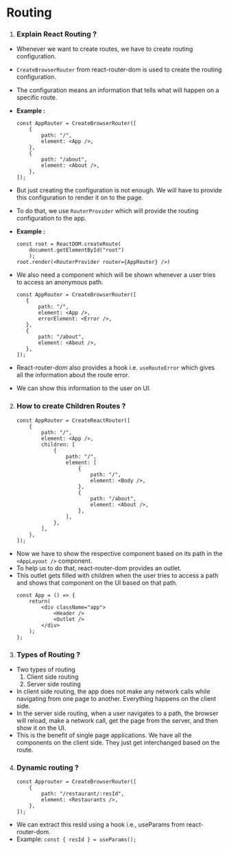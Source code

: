 # Routing

1. ### Explain React Routing ?
-  Whenever we want to create routes, we have to create routing configuration. 
- `CreateBrowserRouter`  from  react-router-dom  is used  to create the routing configuration. 
- The configuration means an information that tells what will 
 happen on a specific route. 
- **Example :**

    ```
    const AppRouter = CreateBrowserRouter([
        {
            path: "/",
            element: <App />,
        },
        {
            path: "/about",
            element: <About />,
        },
    ]);
    ```
- But just creating the configuration is not enough. We will have to provide this configuration to render it on to the page. 
- To do that, we use  `RouterProvider`  which will provide  the routing configuration to the app. 
- **Example :**

    ```
    const root = ReactDOM.createRoute(
        document.getElementById("root")
        );
    root.render(<RouterProvider router={AppRouter} />)
    ```
- We also need a component which will be shown whenever a user tries to access an anonymous path. 
     ```
    const AppRouter = CreateBrowserRouter([
        {
            path: "/",
            element: <App />,
            errorElement: <Error />,
        },
        {
            path: "/about",
            element: <About />,
        },
    ]);
    ```
- React-router-dom also provides a hook i.e. `useRouteError` which gives all the information about the route error. 
- We can show this information to the user on UI. 

2. ### How to create Children Routes ?
    ```
    const AppRouter = CreateReactRouter([
        {
            path: "/",
            element: <App />,
            children: [
                {
                    path: "/",
                    element: [
                        {
                            path: "/",
                            element: <Body />,
                        },
                        {
                            path: "/about",
                            element: <About />,
                        },
                    ],
                },
            ],
        },
    ]);
    ```
- Now we have to show the respective component based on its path in the `<AppLayout />` component. 
- To help us to do that, react-router-dom provides an  outlet. 
- This outlet gets filled with children when the user tries to access a path and shows that component on the UI based on that path. 
    ```
    const App = () => {
        return(
            <div className="app">
                <Header />
                <Outlet />
            </div>
        );
    };
    ```
3. ### Types of Routing ?
-  Two types of routing 
    1.  Client side routing 
    2.  Server side routing 
- In client side routing, the app does not make any network calls while navigating from one page to another. Everything happens on the client side. 
- In the server side routing, when a user navigates to a path, the browser will reload, make a network call, get the page from the server, and then show it on the UI. 
- This is the benefit of single page applications. We have all the components on the client side. They just get interchanged based on the route. 

4. ### Dynamic routing ?
    ```
    const Approuter = CreateBrowserRouter([
        {
            path: "/restaurant/:resId",
            element: <Restaurants />,
        },
    ]);
    ```
- We can extract this  resId  using a hook i.e.,  useParams  from react-router-dom. 
- Example:  `const { resId } = useParams();`